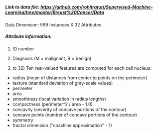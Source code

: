 ##### Link to data file: https://github.com/rohitraturi/Supervised-Machine-Learning/tree/master/Breast%20Cancer/Data

Data Dimension: 569 Instances X 32 Attributes

##### Attribute Information:

1) ID number 

2) Diagnosis (M = malignant, B = benign) 

3) to 32) Ten real-valued features are computed for each cell nucleus: 
- radius (mean of distances from center to points on the perimeter) 
- texture (standard deviation of gray-scale values) 
- perimeter 
- area 
- smoothness (local variation in radius lengths) 
- compactness (perimeter^2 / area - 1.0) 
- concavity (severity of concave portions of the contour) 
- concave points (number of concave portions of the contour) 
- symmetry 
- fractal dimension ("coastline approximation" - 1)
